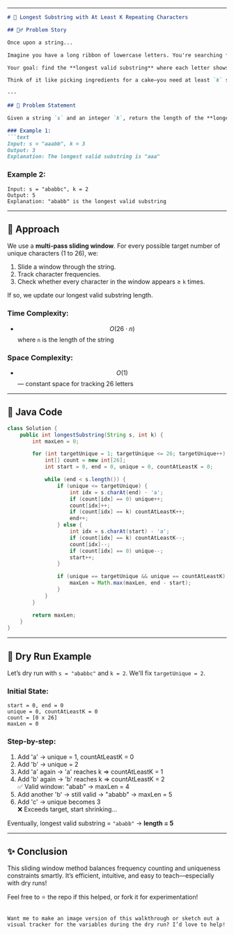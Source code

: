 
---

```markdown
# 📜 Longest Substring with At Least K Repeating Characters

## 🧙‍♂️ Problem Story

Once upon a string...

Imagine you have a long ribbon of lowercase letters. You're searching for the most powerful spell hidden within—a substring where **every character appears at least `k` times**. If any letter in your chosen piece is too weak (appears less than `k` times), the spell breaks.

Your goal: find the **longest valid substring** where each letter shows up at least `k` times. If no such substring exists, return `0`.

Think of it like picking ingredients for a cake—you need at least `k` scoops of every required item. If anything falls short, it’s not a proper cake… or spell!

---

## 🧠 Problem Statement

Given a string `s` and an integer `k`, return the length of the **longest substring** where **every character appears ≥ k times**.

### Example 1:
```text
Input: s = "aaabb", k = 3
Output: 3
Explanation: The longest valid substring is "aaa"
```

### Example 2:
```text
Input: s = "ababbc", k = 2
Output: 5
Explanation: "ababb" is the longest valid substring
```

---

## 🚀 Approach

We use a **multi-pass sliding window**. For every possible target number of unique characters (1 to 26), we:

1. Slide a window through the string.
2. Track character frequencies.
3. Check whether every character in the window appears ≥ `k` times.

If so, we update our longest valid substring length.

### Time Complexity:
- $$O(26 \cdot n)$$ where `n` is the length of the string

### Space Complexity:
- $$O(1)$$ — constant space for tracking 26 letters

---

## 🧾 Java Code

```java
class Solution {
    public int longestSubstring(String s, int k) {
        int maxLen = 0;

        for (int targetUnique = 1; targetUnique <= 26; targetUnique++) {
            int[] count = new int[26];
            int start = 0, end = 0, unique = 0, countAtLeastK = 0;

            while (end < s.length()) {
                if (unique <= targetUnique) {
                    int idx = s.charAt(end) - 'a';
                    if (count[idx] == 0) unique++;
                    count[idx]++;
                    if (count[idx] == k) countAtLeastK++;
                    end++;
                } else {
                    int idx = s.charAt(start) - 'a';
                    if (count[idx] == k) countAtLeastK--;
                    count[idx]--;
                    if (count[idx] == 0) unique--;
                    start++;
                }

                if (unique == targetUnique && unique == countAtLeastK) {
                    maxLen = Math.max(maxLen, end - start);
                }
            }
        }

        return maxLen;
    }
}
```

---

## 🧪 Dry Run Example

Let’s dry run with `s = "ababbc"` and `k = 2`. We'll fix `targetUnique = 2`.

### Initial State:
```
start = 0, end = 0
unique = 0, countAtLeastK = 0
count = [0 x 26]
maxLen = 0
```

### Step-by-step:

1. Add 'a' → unique = 1, countAtLeastK = 0
2. Add 'b' → unique = 2
3. Add 'a' again → 'a' reaches k ⇒ countAtLeastK = 1
4. Add 'b' again → 'b' reaches k ⇒ countAtLeastK = 2  
   ✅ Valid window: "abab" → maxLen = 4
5. Add another 'b' → still valid → "ababb" → maxLen = 5
6. Add 'c' → unique becomes 3  
   ❌ Exceeds target, start shrinking...

Eventually, longest valid substring = `"ababb"` → **length = 5**

---

## ✨ Conclusion

This sliding window method balances frequency counting and uniqueness constraints smartly. It’s efficient, intuitive, and easy to teach—especially with dry runs!

Feel free to ⭐ the repo if this helped, or fork it for experimentation!

```

Want me to make an image version of this walkthrough or sketch out a visual tracker for the variables during the dry run? I’d love to help!
